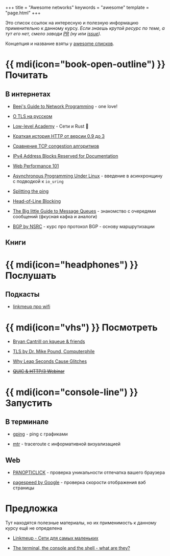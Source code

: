 +++
title = "Awesome networks"
keywords = "awesome"
template = "page.html"
+++

Это список ссылок на интересную и полезную информацию применительно к данному курсу.
*Если знаешь крутой ресурс по теме, а тут его нет, смело заводи [PR](https://github.com/insysnw/insysnw.github.io-source/pulls) (ну или [issue](https://github.com/insysnw/insysnw.github.io-source/issues/new)).*

Концепция и название взяты у [awesome списков](https://github.com/topics/awesome).

# {{ mdi(icon="book-open-outline") }} Почитать
 
## В интернетах

* [Beej's Guide to Network Programming](https://beej.us/guide/bgnet/html/) - one love!

* [О TLS на русском](https://tls.dxdt.ru/tls.html)

* [Low-level Academy](https://lowlvl.org/) - Сети и Rust 🦀

* [Краткая история HTTP от версии 0.9 до 3](https://scorpil.com/post/the-long-road-to-http3/)

* [Сравнение TCP congestion алгоритмов](https://toonk.io/tcp-bbr-exploring-tcp-congestion-control/index.html)

* [IPv4 Address Blocks Reserved for Documentation](https://tools.ietf.org/html/rfc5737)

* [Web Performance 101](https://3perf.com/talks/web-perf-101)

* [Asynchronous Programming Under Linux](https://unixism.net/loti/async_intro.html) - введение в асинхронщину с подводкой к `io_uring`

* [Splitting the ping](https://blog.benjojo.co.uk/post/ping-with-loss-latency-split)

* [Head-of-Line Blocking](https://calendar.perfplanet.com/2020/head-of-line-blocking-in-quic-and-http-3-the-details/)

* [The Big little Guide to Message Queues](https://sudhir.io/the-big-little-guide-to-message-queues/) - знакомство с очередями сообщений (фкусная кафка и аналоги)

* [BGP by NSRC](https://learn.nsrc.org/bgp) - курс про протокол BGP - основу маршрутизации

## Книги

# {{ mdi(icon="headphones") }} Послушать

## Подкасты

* [linkmeup про wifi](https://linkmeup.ru/blog/554.html)

# {{ mdi(icon="vhs") }} Посмотреть

* [Bryan Cantrill on kqueue & friends](https://youtu.be/l6XQUciI-Sc?t=3311)

* [TLS by Dr. Mike Pound, Computerphile](https://youtu.be/0TLDTodL7Lc)

* [Why Leap Seconds Cause Glitches](https://youtu.be/Uqjg8Kk1HXo)

* ~~[QUIC & HTTP/3 Webinar](https://www.youtube.com/watch?v=7EIUvzw4DM4)~~

# {{ mdi(icon="console-line") }} Запустить

## В терминале

* [gping](https://github.com/orf/gping) - ping c графиками

* [mtr](https://www.bitwizard.nl/mtr/) - traceroute с информативной визуализацией

## Web

* [PANOPTICLICK](https://panopticlick.eff.org/) - проверка уникальности отпечатка вашего браузера

* [pagespeed by Google](https://developers.google.com/speed/pagespeed/insights/) - проверка скорости отображения вэб страницы

# Предложка

Тут находятся полезные материалы, но их применимость к данному курсу ещё не определена

* [Linkmeup - Сети для самых маленьких](https://linkmeup.ru/blog/11.html)

* [The terminal, the console and the shell - what are they?](http://unixsheikh.com/articles/the-terminal-the-console-and-the-shell-what-are-they.html#tmux-vs-gnu-screen)
